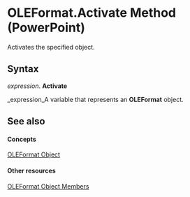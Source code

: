 
# OLEFormat.Activate Method (PowerPoint)

Activates the specified object.


## Syntax

 _expression_. **Activate**

 _expression_A variable that represents an  **OLEFormat** object.


## See also


#### Concepts


 [OLEFormat Object](fbb6d6dd-4dbb-461b-986e-5095c6dc1486.md)
#### Other resources


 [OLEFormat Object Members](52be64ad-424c-554b-e8df-1935d6a853c8.md)
